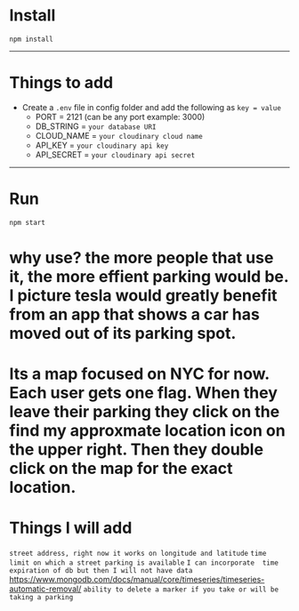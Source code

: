 # Install

`npm install`

---

# Things to add

- Create a `.env` file in config folder and add the following as `key = value`
  - PORT = 2121 (can be any port example: 3000)
  - DB_STRING = `your database URI`
  - CLOUD_NAME = `your cloudinary cloud name`
  - API_KEY = `your cloudinary api key`
  - API_SECRET = `your cloudinary api secret`
 
---

# Run

`npm start`
# why use? the more people that use it, the more effient parking would be. I picture tesla would greatly benefit from an app that shows a car has moved out of its parking spot.
# Its a map focused on NYC for now. Each user gets one flag. When they leave their parking they click on the find my approxmate location icon on the upper right. Then they double click on the map for the exact location. 

# Things I will add
`street address, right now it works on longitude and latitude`
`time limit on which a street parking is available`
`I can incorporate  time expiration of db but then I will not have data`
https://www.mongodb.com/docs/manual/core/timeseries/timeseries-automatic-removal/
`ability to delete a marker if you take or will be taking a parking`



